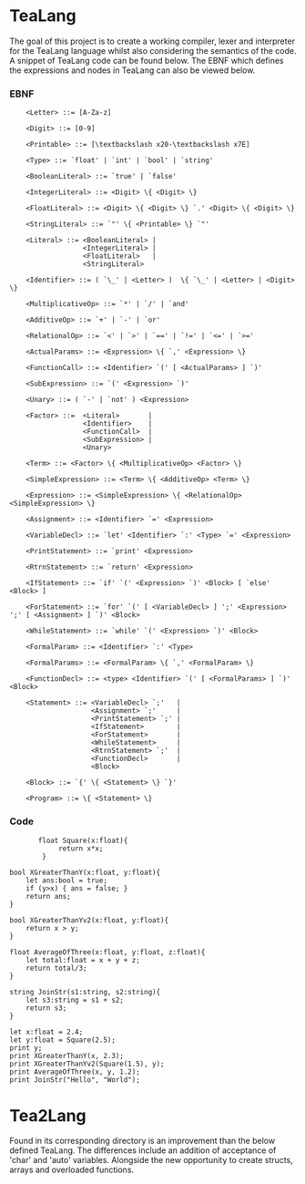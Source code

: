 # TeaLang

The goal of this project is to create a working compiler, lexer and interpreter for the TeaLang language whilst also considering the semantics of the code. A snippet of TeaLang code can be found below. The EBNF which defines the expressions and nodes in TeaLang can also be viewed below.

### EBNF 

        <Letter> ::= [A-Za-z]

        <Digit> ::= [0-9]

        <Printable> ::= [\textbackslash x20-\textbackslash x7E]

        <Type> ::= `float' | `int' | `bool' | `string'

        <BooleanLiteral> ::= `true' | `false'

        <IntegerLiteral> ::= <Digit> \{ <Digit> \}

        <FloatLiteral> ::= <Digit> \{ <Digit> \} `.' <Digit> \{ <Digit> \}

        <StringLiteral> ::= `"' \{ <Printable> \} `"'

        <Literal> ::= <BooleanLiteral> |
                      <IntegerLiteral> |
                      <FloatLiteral>   |
                      <StringLiteral>

        <Identifier> ::= ( `\_' | <Letter> )  \{ `\_' | <Letter> | <Digit> \}

        <MultiplicativeOp> ::= `*' | `/' | `and' 

        <AdditiveOp> ::= `+' | `-' | `or' 

        <RelationalOp> ::= `<' | `>' | `==' | `!=' | `<=' | `>=' 

        <ActualParams> ::= <Expression> \{ `,' <Expression> \}

        <FunctionCall> ::= <Identifier> `(' [ <ActualParams> ] `)' 

        <SubExpression> ::= `(' <Expression> `)' 

        <Unary> ::= ( `-' | `not' ) <Expression>

        <Factor> ::=  <Literal>       |
                      <Identifier>    |
                      <FunctionCall>  |
                      <SubExpression> |
                      <Unary>         

        <Term> ::= <Factor> \{ <MultiplicativeOp> <Factor> \}

        <SimpleExpression> ::= <Term> \{ <AdditiveOp> <Term> \}

        <Expression> ::= <SimpleExpression> \{ <RelationalOp> <SimpleExpression> \}

        <Assignment> ::= <Identifier> `=' <Expression>

        <VariableDecl> ::= `let' <Identifier> `:' <Type> `=' <Expression>

        <PrintStatement> ::= `print' <Expression>

        <RtrnStatement> ::= `return' <Expression>

        <IfStatement> ::= `if' `(' <Expression> `)' <Block> [ `else' <Block> ]

        <ForStatement> ::= `for' `(' [ <VariableDecl> ] ';' <Expression> ';' [ <Assignment> ] `)' <Block>

        <WhileStatement> ::= `while' `(' <Expression> `)' <Block> 

        <FormalParam> ::= <Identifier> `:' <Type>

        <FormalParams> ::= <FormalParam> \{ `,' <FormalParam> \}

        <FunctionDecl> ::= <type> <Identifier> `(' [ <FormalParams> ] `)' <Block>

        <Statement> ::=	<VariableDecl> `;'   |
                        <Assignment> `;'     |
                        <PrintStatement> `;' |
                        <IfStatement>        |
                        <ForStatement>       |
                        <WhileStatement>     |
                        <RtrnStatement> `;'  |
                        <FunctionDecl>       |
                        <Block>              

        <Block> ::= `{' \{ <Statement> \} `}' 

        <Program> ::= \{ <Statement> \}


### Code

           float Square(x:float){
                return x*x;
            }

    bool XGreaterThanY(x:float, y:float){
        let ans:bool = true;
        if (y>x) { ans = false; }
        return ans; 
    }

    bool XGreaterThanYv2(x:float, y:float){
        return x > y;
    }

    float AverageOfThree(x:float, y:float, z:float){
        let total:float = x + y + z;
        return total/3;
    }

    string JoinStr(s1:string, s2:string){
        let s3:string = s1 + s2;
        return s3;
    }

    let x:float = 2.4;
    let y:float = Square(2.5);
    print y;
    print XGreaterThanY(x, 2.3);
    print XGreaterThanYv2(Square(1.5), y);
    print AverageOfThree(x, y, 1.2);
    print JoinStr("Hello", "World");
    


# Tea2Lang 

Found in its corresponding directory is an improvement than the below defined TeaLang. The differences include an addition of acceptance of 'char' and 'auto' variables. Alongside the new opportunity to create structs, arrays and overloaded functions.

 
    
